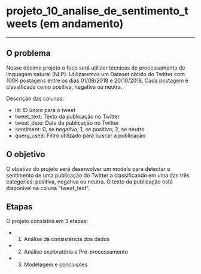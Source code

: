 # projeto_10_analise_de_sentimento_tweets (em andamento)
----------------
## O problema 

Nesse décimo projeto o foco será utilizar técnicas de processamento de linguagem natural (NLP). Utilizaremos um Dataset obtido do Twitter com 100K postagens entre os dias 01/08/2018 e 20/10/2018. Cada postagem é classificada como positiva, negativa ou neutra.

Descrição das colunas:
- id: ID único para o tweet
- tweet_text: Texto da publicação no Twitter
- tweet_date: Data da publicação no Twitter
- sentiment: 0, se negativo; 1, se positivo; 2, se neutro
- query_used: Filtro utilizado para buscar a publicação

## O objetivo

O objetivo do projeto será desenvolver um modelo para detectar o sentimento de uma publicação do Twitter a classificando em uma das três categorias: positiva, negativa ou neutra. O texto da publicação está disponível na coluna "tweet_text". 

## Etapas

O projeto consistirá em 3 etapas:

- 1) Análise da consistência dos dados
- 2) Análise exploratória e Pré-processamento
- 3) Modelagem e conclusões
